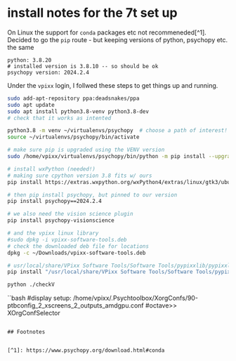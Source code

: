# install notes for the 7t set up

On Linux the support for `conda` packages etc not recommeneded[^1]. Decided to go the `pip` route - but keeping versions of python, psychopy etc. the same

```text
python: 3.8.20
# installed version is 3.8.10 -- so should be ok
psychopy version: 2024.2.4
```

Under the `vpixx` login, I follwed these steps to get things up and running.


```bash
sudo add-apt-repository ppa:deadsnakes/ppa
sudo apt update
sudo apt install python3.8-venv python3.8-dev
# check that it works as intented

python3.8 -m venv ~/virtualenvs/psychopy  # choose a path of interest!
source ~/virtualenvs/psychopy/bin/activate

# make sure pip is upgraded using the VENV version
sudo /home/vpixx/virtualenvs/psychopy/bin/python -m pip install --upgrade pip

# install wxPython (needed!)
# making sure cpython version 3.8 fits w/ ours
pip install https://extras.wxpython.org/wxPython4/extras/linux/gtk3/ubuntu-20.04/wxPython-4.2.1-cp38-cp38-linux_x86_64.whl

# then pip install psychopy, but pinned to our version
pip install psychopy==2024.2.4

# we also need the vision science plugin
pip install psychopy-visionscience

# and the vpixx linux library
#sudo dpkg -i vpixx-software-tools.deb
# check the downloaded deb file for locations
dpkg -c ~/Downloads/vpixx-software-tools.deb

# usr/local/share/VPixx Software Tools/Software Tools/pypixxlib/pypixxlib-1.6.1.tar.gz
pip install "/usr/local/share/VPixx Software Tools/Software Tools/pypixxlib/pypixxlib-1.6.1.tar.gz"

python ./checkV

```


``bash
#display setup: /home/vpixx/.Psychtoolbox/XorgConfs/90-ptbconfig_2_xscreens_2_outputs_amdgpu.conf
#octave>> XOrgConfSelector
```

## Footnotes


[^1]: https://www.psychopy.org/download.html#conda